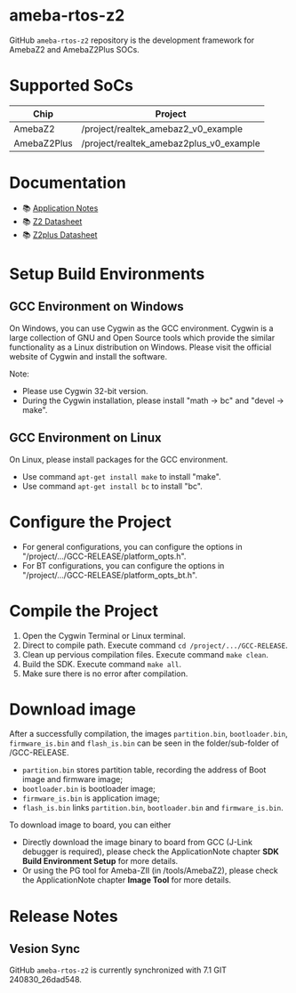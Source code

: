 # ameba-rtos-z2
GitHub `ameba-rtos-z2` repository is the development framework for AmebaZ2 and AmebaZ2Plus SOCs.

# Supported SoCs

|Chip         |                Project                 |
|-------------|----------------------------------------|
|AmebaZ2      |/project/realtek_amebaz2_v0_example     |
|AmebaZ2Plus  |/project/realtek_amebaz2plus_v0_example |

# Documentation
* :books: [Application Notes](https://github.com/Ameba-AIoT/ameba-rtos-z2/blob/main/doc/AN0500_Realtek_Ameba-ZII_Application_Note.pdf)
* :books: [Z2 Datasheet](https://github.com/Ameba-AIoT/ameba-rtos-z2/blob/main/doc/RTL8720Cx-VH2_Datasheet_V1.0_20230224.pdf)
* :books: [Z2plus Datasheet](https://github.com/Ameba-AIoT/ameba-rtos-z2/blob/main/doc/Realtek_AmebaZII+_Datasheet_v1.1.pdf)

# Setup Build Environments

## GCC Environment on Windows
On Windows, you can use Cygwin as the GCC environment. Cygwin is a large collection of GNU and Open Source tools which provide the similar functionality as a Linux distribution on Windows. Please visit the official website of Cygwin and install the software.

Note:
* Please use Cygwin 32-bit version.
* During the Cygwin installation, please install "math -> bc" and "devel -> make".

## GCC Environment on Linux
On Linux, please install packages for the GCC environment.
* Use command `apt-get install make` to install "make".
* Use command `apt-get install bc` to install "bc".

# Configure the Project
* For general configurations, you can configure the options in "/project/.../GCC-RELEASE/platform_opts.h".
* For BT configurations, you can configure the options in "/project/.../GCC-RELEASE/platform_opts_bt.h".

# Compile the Project
1) Open the Cygwin Terminal or Linux terminal.
2) Direct to compile path. Execute command `cd /project/.../GCC-RELEASE`.
3) Clean up pervious compilation files. Execute command `make clean`.
4) Build the SDK. Execute command `make all`.
5) Make sure there is no error after compilation.

# Download image
After a successfully compilation, the images `partition.bin`, `bootloader.bin`, `firmware_is.bin` and `flash_is.bin` can be seen in the folder/sub-folder of /GCC-RELEASE.
* `partition.bin` stores partition table, recording the address of Boot image and firmware image;
* `bootloader.bin` is bootloader image;
* `firmware_is.bin` is application image;
* `flash_is.bin` links `partition.bin`, `bootloader.bin` and `firmware_is.bin`.

To download image to board, you can either
* Directly download the image binary to board from GCC (J-Link debugger is required), please check the ApplicationNote chapter **SDK Build Environment Setup** for more details.
* Or using the PG tool for Ameba-ZII (in /tools/AmebaZ2), please check the ApplicationNote chapter **Image Tool** for more details.

# Release Notes

## Vesion Sync
GitHub `ameba-rtos-z2` is currently synchronized with 7.1 GIT 240830_26dad548.
